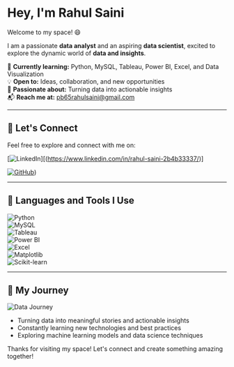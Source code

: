# Hey, I'm Rahul Saini

Welcome to my space! 😄

I am a passionate **data analyst** and an aspiring **data scientist**, excited to explore the dynamic world of **data and insights**.

🌱 **Currently learning:** Python, MySQL, Tableau, Power BI, Excel, and Data Visualization  
💡 **Open to:** Ideas, collaboration, and new opportunities  
🚀 **Passionate about:** Turning data into actionable insights  
📬 **Reach me at:** pb65rahulsaini@gmail.com

---

## 🌟 Let's Connect
Feel free to explore and connect with me on:

[![LinkedIn](https://img.shields.io/badge/-LinkedIn-blue?style=for-the-badge&logo=linkedin)][(https://www.linkedin.com/in/rahul-saini-2b4b33337/)]


[![GitHub](https://img.shields.io/badge/-GitHub-black?style=for-the-badge&logo=github)](https://github.com/Rahulsaini012))

---

## 🔧 Languages and Tools I Use

![Python](https://img.shields.io/badge/-Python-3776AB?style=for-the-badge&logo=python&logoColor=white)  
![MySQL](https://img.shields.io/badge/-MySQL-4479A1?style=for-the-badge&logo=mysql&logoColor=white)  
![Tableau](https://img.shields.io/badge/-Tableau-E97627?style=for-the-badge&logo=tableau)  
![Power BI](https://img.shields.io/badge/-Power%20BI-F2C811?style=for-the-badge&logo=powerbi)  
![Excel](https://img.shields.io/badge/-Excel-217346?style=for-the-badge&logo=microsoft-excel)  
![Matplotlib](https://img.shields.io/badge/-Matplotlib-334A5F?style=for-the-badge&logo=python&logoColor=white)  
![Scikit-learn](https://img.shields.io/badge/-Scikit%20Learn-F7931E?style=for-the-badge&logo=scikitlearn)

---

## 🎯 My Journey

![Data Journey](https://images.unsplash.com/photo-1556155092-8707de31f9c4?crop=entropy&cs=tinysrgb&fit=max&fm=jpg&q=80&w=1400&h=600)

- Turning data into meaningful stories and actionable insights  
- Constantly learning new technologies and best practices  
- Exploring machine learning models and data science techniques  

Thanks for visiting my space! Let's connect and create something amazing together!


